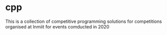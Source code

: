 # cpp
This is a collection of competitive programming solutions for competitions organised at lnmiit for events comducted in 2020
